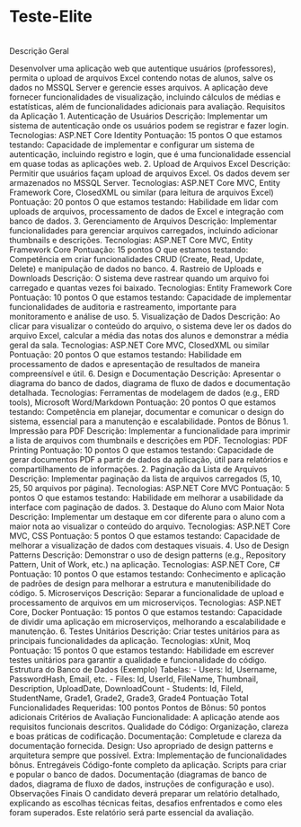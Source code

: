 # Teste-Elite
<br>
Descrição Geral
</P>Desenvolver uma aplicação web que autentique usuários (professores), permita o upload de arquivos Excel contendo notas de alunos, salve os dados no MSSQL Server e gerencie esses arquivos. A aplicação deve fornecer funcionalidades de visualização, incluindo cálculos de médias e estatísticas, além de funcionalidades adicionais para avaliação.
Requisitos da Aplicação
1. Autenticação de Usuários
Descrição: Implementar um sistema de autenticação onde os usuários podem se registrar e fazer login.
Tecnologias: ASP.NET Core Identity
Pontuação: 15 pontos
O que estamos testando: Capacidade de implementar e configurar um sistema de autenticação, incluindo registro e login, que é uma funcionalidade essencial em quase todas as aplicações web.
2. Upload de Arquivos Excel
Descrição: Permitir que usuários façam upload de arquivos Excel. Os dados devem ser armazenados no MSSQL Server.
Tecnologias: ASP.NET Core MVC, Entity Framework Core, ClosedXML ou similar (para leitura de arquivos Excel)
Pontuação: 20 pontos
O que estamos testando: Habilidade em lidar com uploads de arquivos, processamento de dados de Excel e integração com banco de dados.
3. Gerenciamento de Arquivos
Descrição: Implementar funcionalidades para gerenciar arquivos carregados, incluindo adicionar thumbnails e descrições.
Tecnologias: ASP.NET Core MVC, Entity Framework Core
Pontuação: 15 pontos
O que estamos testando: Competência em criar funcionalidades CRUD (Create, Read, Update, Delete) e manipulação de dados no banco.
4. Rastreio de Uploads e Downloads
Descrição: O sistema deve rastrear quando um arquivo foi carregado e quantas vezes foi baixado.
Tecnologias: Entity Framework Core
Pontuação: 10 pontos
O que estamos testando: Capacidade de implementar funcionalidades de auditoria e rastreamento, importante para monitoramento e análise de uso.
5. Visualização de Dados
Descrição: Ao clicar para visualizar o conteúdo do arquivo, o sistema deve ler os dados do arquivo Excel, calcular a média das notas dos alunos e demonstrar a média geral da sala.
Tecnologias: ASP.NET Core MVC, ClosedXML ou similar
Pontuação: 20 pontos
O que estamos testando: Habilidade em processamento de dados e apresentação de resultados de maneira compreensível e útil.
6. Design e Documentação
Descrição: Apresentar o diagrama do banco de dados, diagrama de fluxo de dados e documentação detalhada.
Tecnologias: Ferramentas de modelagem de dados (e.g., ERD tools), Microsoft Word/Markdown
Pontuação: 20 pontos
O que estamos testando: Competência em planejar, documentar e comunicar o design do sistema, essencial para a manutenção e escalabilidade.
Pontos de Bônus
1. Impressão para PDF
Descrição: Implementar a funcionalidade para imprimir a lista de arquivos com thumbnails e descrições em PDF.
Tecnologias: PDF Printing
Pontuação: 10 pontos
O que estamos testando: Capacidade de gerar documentos PDF a partir de dados da aplicação, útil para relatórios e compartilhamento de informações.
2. Paginação da Lista de Arquivos
Descrição: Implementar paginação da lista de arquivos carregados (5, 10, 25, 50 arquivos por página).
Tecnologias: ASP.NET Core MVC
Pontuação: 5 pontos
O que estamos testando: Habilidade em melhorar a usabilidade da interface com paginação de dados.
3. Destaque do Aluno com Maior Nota
Descrição: Implementar um destaque em cor diferente para o aluno com a maior nota ao visualizar o conteúdo do arquivo.
Tecnologias: ASP.NET Core MVC, CSS
Pontuação: 5 pontos
O que estamos testando: Capacidade de melhorar a visualização de dados com destaques visuais.
4. Uso de Design Patterns
Descrição: Demonstrar o uso de design patterns (e.g., Repository Pattern, Unit of Work, etc.) na aplicação.
Tecnologias: ASP.NET Core, C#
Pontuação: 10 pontos
O que estamos testando: Conhecimento e aplicação de padrões de design para melhorar a estrutura e manutenibilidade do código.
5. Microserviços
Descrição: Separar a funcionalidade de upload e processamento de arquivos em um microserviços.
Tecnologias: ASP.NET Core, Docker
Pontuação: 15 pontos
O que estamos testando: Capacidade de dividir uma aplicação em microserviços, melhorando a escalabilidade e manutenção.
6. Testes Unitários
Descrição: Criar testes unitários para as principais funcionalidades da aplicação.
Tecnologias: xUnit, Moq
Pontuação: 15 pontos
O que estamos testando: Habilidade em escrever testes unitários para garantir a qualidade e funcionalidade do código.
Estrutura do Banco de Dados (Exemplo)
Tabelas:
- Users: Id, Username, PasswordHash, Email, etc.
- Files: Id, UserId, FileName, Thumbnail, Description, UploadDate, DownloadCount
- Students: Id, FileId, StudentName, Grade1, Grade2, Grade3, Grade4
Pontuação Total
Funcionalidades Requeridas: 100 pontos
Pontos de Bônus: 50 pontos adicionais
Critérios de Avaliação
Funcionalidade: A aplicação atende aos requisitos funcionais descritos.
Qualidade do Código: Organização, clareza e boas práticas de codificação.
Documentação: Completude e clareza da documentação fornecida.
Design: Uso apropriado de design patterns e arquitetura sempre que possível.
Extra: Implementação de funcionalidades bônus.
Entregáveis
Código-fonte completo da aplicação.
Scripts para criar e popular o banco de dados.
Documentação (diagramas de banco de dados, diagrama de fluxo de dados, instruções de configuração e uso).
Observações Finais
O candidato deverá preparar um relatório detalhado, explicando as escolhas técnicas feitas, desafios enfrentados e como eles foram superados. Este relatório será parte essencial da avaliação.
